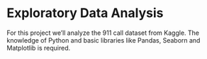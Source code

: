 # Exploratory Data Analysis

For this project we’ll analyze the 911 call dataset from Kaggle. The knowledge of Python and basic libraries like Pandas, Seaborn and Matplotlib is required.